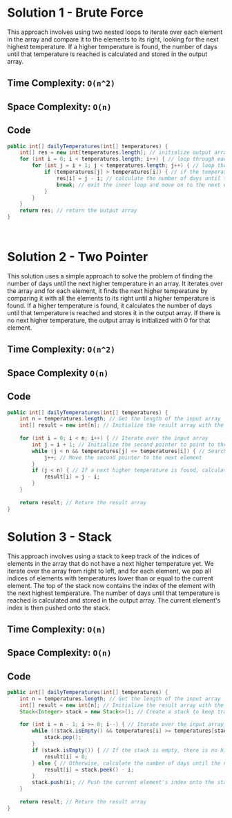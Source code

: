 # Solution 1 - Brute Force

This approach involves using two nested loops to iterate over each element in the array and compare it to the elements to its right, looking for the next highest temperature. If a higher temperature is found, the number of days until that temperature is reached is calculated and stored in the output array.


## Time Complexity: `O(n^2)`
## Space Complexity: `O(n)`



## Code

```java
public int[] dailyTemperatures(int[] temperatures) {
    int[] res = new int[temperatures.length]; // initialize output array with 0s
    for (int i = 0; i < temperatures.length; i++) { // loop through each element in the array
        for (int j = i + 1; j < temperatures.length; j++) { // loop through each element to the right of the current element
            if (temperatures[j] > temperatures[i]) { // if the temperature to the right is higher than the current temperature
                res[i] = j - i; // calculate the number of days until that temperature is reached and store it in the output array
                break; // exit the inner loop and move on to the next element in the outer loop
            }
        }
    }
    return res; // return the output array
}




```

# Solution 2 - Two Pointer

This solution uses a simple approach to solve the problem of finding the number of days until the next higher temperature in an array. It iterates over the array and for each element, it finds the next higher temperature by comparing it with all the elements to its right until a higher temperature is found. If a higher temperature is found, it calculates the number of days until that temperature is reached and stores it in the output array. If there is no next higher temperature, the output array is initialized with 0 for that element.


## Time Complexity: `O(n^2)`
## Space Complexity `O(n)`

## Code

```java
public int[] dailyTemperatures(int[] temperatures) {
    int n = temperatures.length; // Get the length of the input array
    int[] result = new int[n]; // Initialize the result array with the same length as the input
    
    for (int i = 0; i < n; i++) { // Iterate over the input array
        int j = i + 1; // Initialize the second pointer to point to the next element after the current one
        while (j < n && temperatures[j] <= temperatures[i]) { // Search for the next element with a higher temperature
            j++; // Move the second pointer to the next element
        }
        if (j < n) { // If a next higher temperature is found, calculate the number of days until that temperature is reached and store it in the result array
            result[i] = j - i;
        }
    }
    
    return result; // Return the result array
}


```

# Solution 3 - Stack

This approach involves using a stack to keep track of the indices of elements in the array that do not have a next higher temperature yet. We iterate over the array from right to left, and for each element, we pop all indices of elements with temperatures lower than or equal to the current element. The top of the stack now contains the index of the element with the next highest temperature. The number of days until that temperature is reached is calculated and stored in the output array. The current element's index is then pushed onto the stack.

## Time Complexity: `O(n)`
## Space Complexity: `O(n)`

## Code

```java
public int[] dailyTemperatures(int[] temperatures) {
    int n = temperatures.length; // Get the length of the input array
    int[] result = new int[n]; // Initialize the result array with the same length as the input
    Stack<Integer> stack = new Stack<>(); // Create a stack to keep track of indices of elements without next higher temperatures
    
    for (int i = n - 1; i >= 0; i--) { // Iterate over the input array backwards
        while (!stack.isEmpty() && temperatures[i] >= temperatures[stack.peek()]) { // Pop all indices of elements with lower or equal temperatures than the current element
            stack.pop();
        }
        if (stack.isEmpty()) { // If the stack is empty, there is no higher temperature for this element
            result[i] = 0;
        } else { // Otherwise, calculate the number of days until the next highest temperature is reached and store it in the result array
            result[i] = stack.peek() - i;
        }
        stack.push(i); // Push the current element's index onto the stack
    }
    
    return result; // Return the result array
}





```